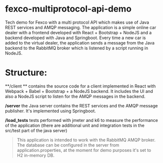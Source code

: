 # fexco-multiprotocol-api-demo
Tech demo for Fexco with a multi protocol API which makes use of Java REST services and AMQP messaging. The application is a simple online car dealer with a frontend developed with React + Bootstrap + NodeJS and a backend developed with Java and Springboot. Every time a new car is added to the virtual dealer, the application sends a message from the Java backend to the RabbitMQ broker which is listened by a script running in NodeJS.

# Structure:
**/client **
contains the source code for a client implemented in React with Webpack + Babel + Bootstrap + a NodeJS backend. It includes the UI and also a NodeJS script to listen for the AMQP messages in the backend.

**/server**
the Java server contains the REST services and the AMQP message publisher. It's implemented using Springboot.

**/load_tests**
tests performed with jmeter and k6 to measure the performance of the application (there  are additional unit and integration tests in the src/test part of the java server)

>This application is intended to work with the RabbitMQ AMQP broker. The database can be configured in the server from application.properties, at the moment for demo purposes it's set to H2 in-memory DB.
